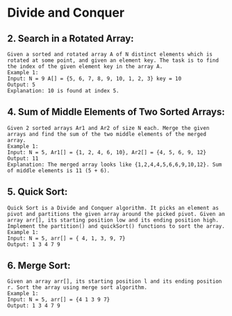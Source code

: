 # Divide and Conquer

## 2. Search in a Rotated Array:
    Given a sorted and rotated array A of N distinct elements which is rotated at some point, and given an element key. The task is to find the index of the given element key in the array A.
    Example 1:
    Input: N = 9 A[] = {5, 6, 7, 8, 9, 10, 1, 2, 3} key = 10
    Output: 5
    Explanation: 10 is found at index 5.

## 4. Sum of Middle Elements of Two Sorted Arrays:
    Given 2 sorted arrays Ar1 and Ar2 of size N each. Merge the given arrays and find the sum of the two middle elements of the merged array.
    Example 1:
    Input: N = 5, Ar1[] = {1, 2, 4, 6, 10}, Ar2[] = {4, 5, 6, 9, 12}
    Output: 11
    Explanation: The merged array looks like {1,2,4,4,5,6,6,9,10,12}. Sum of middle elements is 11 (5 + 6).

## 5. Quick Sort:
    Quick Sort is a Divide and Conquer algorithm. It picks an element as pivot and partitions the given array around the picked pivot. Given an array arr[], its starting position low and its ending position high.
    Implement the partition() and quickSort() functions to sort the array.
    Example 1:
    Input: N = 5, arr[] = { 4, 1, 3, 9, 7}
    Output: 1 3 4 7 9

## 6. Merge Sort:
    Given an array arr[], its starting position l and its ending position r. Sort the array using merge sort algorithm.
    Example 1:
    Input: N = 5, arr[] = {4 1 3 9 7}
    Output: 1 3 4 7 9
